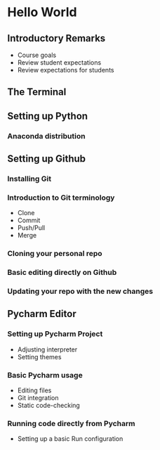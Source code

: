 # Hello World

## Introductory Remarks
 - Course goals
 - Review student expectations
 - Review expectations for students

## The Terminal

## Setting up Python

### Anaconda distribution

## Setting up Github

### Installing Git

### Introduction to Git terminology
 - Clone
 - Commit
 - Push/Pull
 - Merge

### Cloning your personal repo

### Basic editing directly on Github

### Updating your repo with the new changes

## Pycharm Editor


### Setting up Pycharm Project
 - Adjusting interpreter
 - Setting themes
 
### Basic Pycharm usage
 - Editing files
 - Git integration
 - Static code-checking
 
### Running code directly from Pycharm
 - Setting up a basic Run configuration 